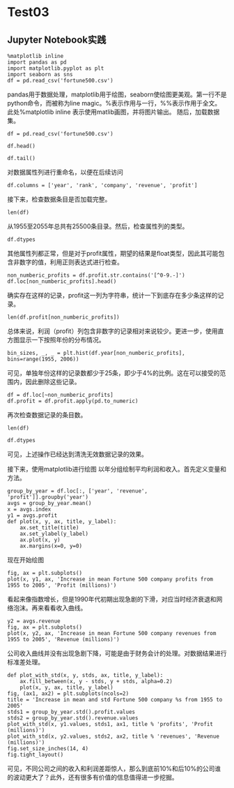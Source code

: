 # Test03
## Jupyter Notebook实践
```ipynb
%matplotlib inline
import pandas as pd
import matplotlib.pyplot as plt
import seaborn as sns
df = pd.read_csv('fortune500.csv')
```

pandas用于数据处理，matplotlib用于绘图，seaborn使绘图更美观。第一行不是python命令，而被称为line magic。%表示作用与一行，%%表示作用于全文。此处%matplotlib inline 表示使用matlib画图，并将图片输出。
随后，加载数据集。
```ipynb
df = pd.read_csv('fortune500.csv')
```
```ipynb
df.head()
```
```ipynb
df.tail()
```
对数据属性列进行重命名，以便在后续访问
```ipynb
df.columns = ['year', 'rank', 'company', 'revenue', 'profit']
```
接下来，检查数据条目是否加载完整。
```ipynb
len(df)
```
从1955至2055年总共有25500条目录。然后，检查属性列的类型。
```ipynb
df.dtypes
```
其他属性列都正常，但是对于profit属性，期望的结果是float类型，因此其可能包含非数字的值，利用正则表达式进行检查。
```ipynb
non_numberic_profits = df.profit.str.contains('[^0-9.-]')
df.loc[non_numberic_profits].head()
```
确实存在这样的记录，profit这一列为字符串，统计一下到底存在多少条这样的记录。
```ipynb
len(df.profit[non_numberic_profits])
```
总体来说，利润（profit）列包含非数字的记录相对来说较少。更进一步，使用直方图显示一下按照年份的分布情况。
```ipynb
bin_sizes, _, _ = plt.hist(df.year[non_numberic_profits], bins=range(1955, 2006))
```
可见，单独年份这样的记录数都少于25条，即少于4%的比例。这在可以接受的范围内，因此删除这些记录。
```ipynb
df = df.loc[~non_numberic_profits]
df.profit = df.profit.apply(pd.to_numeric)
```
再次检查数据记录的条目数。
```ipynb
len(df)
```
```ipynb
df.dtypes
```
可见，上述操作已经达到清洗无效数据记录的效果。

接下来，使用matplotlib进行绘图
以年分组绘制平均利润和收入。首先定义变量和方法。
```ipynb
group_by_year = df.loc[:, ['year', 'revenue', 'profit']].groupby('year')
avgs = group_by_year.mean()
x = avgs.index
y1 = avgs.profit
def plot(x, y, ax, title, y_label):
    ax.set_title(title)
    ax.set_ylabel(y_label)
    ax.plot(x, y)
    ax.margins(x=0, y=0)
```
现在开始绘图
```ipynb
fig, ax = plt.subplots()
plot(x, y1, ax, 'Increase in mean Fortune 500 company profits from 1955 to 2005', 'Profit (millions)')
```
看起来像指数增长，但是1990年代初期出现急剧的下滑，对应当时经济衰退和网络泡沫。再来看看收入曲线。
```ipynb
y2 = avgs.revenue
fig, ax = plt.subplots()
plot(x, y2, ax, 'Increase in mean Fortune 500 company revenues from 1955 to 2005', 'Revenue (millions)')
```
公司收入曲线并没有出现急剧下降，可能是由于财务会计的处理。对数据结果进行标准差处理。
```ipynb
def plot_with_std(x, y, stds, ax, title, y_label):
    ax.fill_between(x, y - stds, y + stds, alpha=0.2)
    plot(x, y, ax, title, y_label)
fig, (ax1, ax2) = plt.subplots(ncols=2)
title = 'Increase in mean and std Fortune 500 company %s from 1955 to 2005'
stds1 = group_by_year.std().profit.values
stds2 = group_by_year.std().revenue.values
plot_with_std(x, y1.values, stds1, ax1, title % 'profits', 'Profit (millions)')
plot_with_std(x, y2.values, stds2, ax2, title % 'revenues', 'Revenue (millions)')
fig.set_size_inches(14, 4)
fig.tight_layout()
```
可见，不同公司之间的收入和利润差距惊人，那么到底前10%和后10%的公司谁的波动更大了？此外，还有很多有价值的信息值得进一步挖掘。

